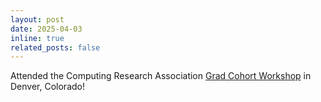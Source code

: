 ```yaml
---
layout: post
date: 2025-04-03 
inline: true
related_posts: false
---
```


Attended the Computing Research Association [Grad Cohort Workshop](https://cra.org/cra-wp/events/2025-cra-wp-grad-cohort-workshops/) in Denver, Colorado!